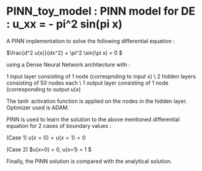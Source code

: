 # PINN_toy_model : PINN model for DE : u_xx = - pi^2 sin(pi x)

A PINN implementation to solve the following differential equation :

$\frac{d^2 u(x)}{dx^2} + \pi^2 \sin(\pi x) = 0 $

using a Dense Neural Network architecture with :  

1 input layer consisting of 1 node (correspnding to input x) \\
2 hidden layers consisting of 50 nodes each \\
1 output layer consisting of 1 node (corresponding to output u(x)

The $\tanh$ activation function is applied on the nodes in the hidden layer. Optimizer used is ADAM.

PINN is used to learn the solution to the above mentioned differential equation for 2 cases of boundary values :    

(Case 1) $u(x=0) = u(x=1) = 0$

(Case 2) $u(x=0) = 0, u(x=1) = 1 $


Finally, the PINN solution is compared with the analytical solution.
